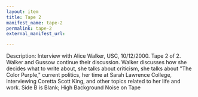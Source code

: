 ```yaml
---
layout: item
title: Tape 2
manifest_name: tape-2
permalink: tape-2
external_manifest_url: 

---
```

<!-- Add an essay or interpretive material below this line,
using HTML or markdown.  Do not modify this file above this line -->

<!DOCTYPE html>
<html>
<body>
  
<p>Description:	
Interview with Alice Walker, USC, 10/12/2000. Tape 2 of 2. Walker and Gussow continue their discussion. Walker discusses how she decides what to write about, she talks about criticism, she talks about "The Color Purple," current politics, her time at Sarah Lawrence College, interviewing Coretta Scott King, and other topics related to her life and work. Side B is Blank; High Background Noise on Tape</p>
  
</body>
</html>
